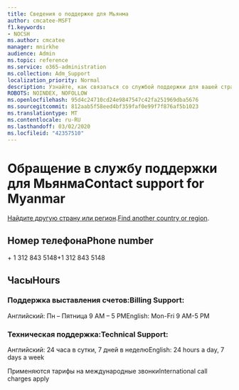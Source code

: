 ```yaml
---
title: Сведения о поддержке для Мьянма
author: cmcatee-MSFT
f1.keywords:
- NOCSH
ms.author: cmcatee
manager: mnirkhe
audience: Admin
ms.topic: reference
ms.service: o365-administration
ms.collection: Adm_Support
localization_priority: Normal
description: Узнайте, как связаться со службой поддержки для вашей страны или региона.
ROBOTS: NOINDEX, NOFOLLOW
ms.openlocfilehash: 95d4c24710cd24e9847547c42fa251969dba5676
ms.sourcegitcommit: 812aab5f58eed4bf359faf0e99f7f876af5b1023
ms.translationtype: MT
ms.contentlocale: ru-RU
ms.lasthandoff: 03/02/2020
ms.locfileid: "42357510"
---
```

# <a name="contact-support-for-myanmar"></a><span data-ttu-id="ec178-103">Обращение в службу поддержки для Мьянма</span><span class="sxs-lookup"><span data-stu-id="ec178-103">Contact support for Myanmar</span></span>

<span data-ttu-id="ec178-104">[Найдите другую страну или регион](../contact-support-for-business-products.md).</span><span class="sxs-lookup"><span data-stu-id="ec178-104">[Find another country or region](../contact-support-for-business-products.md).</span></span>

## <a name="phone-number"></a><span data-ttu-id="ec178-105">Номер телефона</span><span class="sxs-lookup"><span data-stu-id="ec178-105">Phone number</span></span>
<span data-ttu-id="ec178-106">+ 1 312 843 5148</span><span class="sxs-lookup"><span data-stu-id="ec178-106">+1 312 843 5148</span></span>

## <a name="hours"></a><span data-ttu-id="ec178-107">Часы</span><span class="sxs-lookup"><span data-stu-id="ec178-107">Hours</span></span>
### <a name="billing-support"></a><span data-ttu-id="ec178-108">Поддержка выставления счетов:</span><span class="sxs-lookup"><span data-stu-id="ec178-108">Billing Support:</span></span>

<span data-ttu-id="ec178-109">Английский: Пн – Пятница 9 AM – 5 PM</span><span class="sxs-lookup"><span data-stu-id="ec178-109">English: Mon-Fri 9 AM-5 PM</span></span>

### <a name="technical-support"></a><span data-ttu-id="ec178-110">Техническая поддержка:</span><span class="sxs-lookup"><span data-stu-id="ec178-110">Technical Support:</span></span>

<span data-ttu-id="ec178-111">Английский: 24 часа в сутки, 7 дней в неделю</span><span class="sxs-lookup"><span data-stu-id="ec178-111">English: 24 hours a day, 7 days a week</span></span>

<span data-ttu-id="ec178-112">Применяются тарифы на международные звонки</span><span class="sxs-lookup"><span data-stu-id="ec178-112">International call charges apply</span></span>
